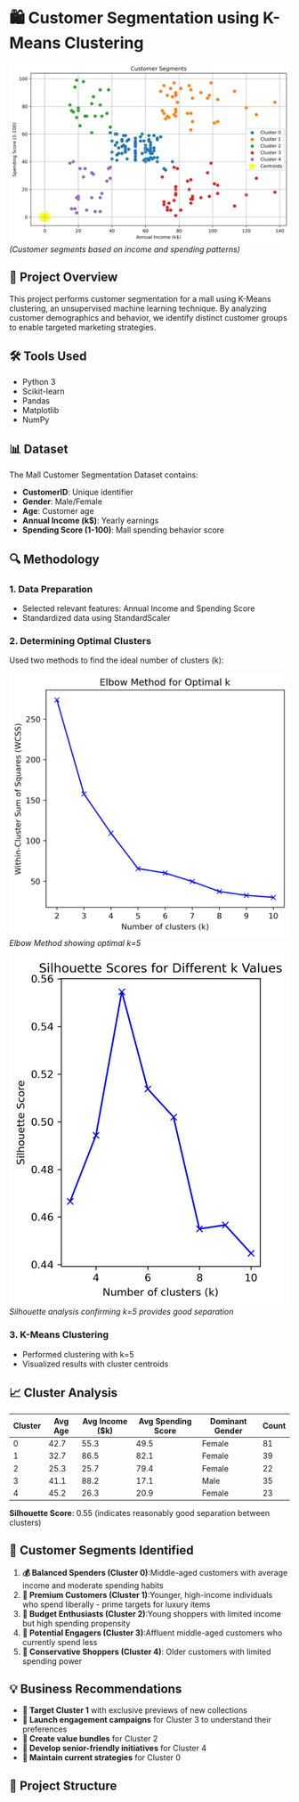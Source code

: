 # 🛍️ Customer Segmentation using K-Means Clustering

![Clustering Visualization](customer_segments.png)
*(Customer segments based on income and spending patterns)*

## 📌 Project Overview

This project performs customer segmentation for a mall using K-Means clustering, an unsupervised machine learning technique. By analyzing customer demographics and behavior, we identify distinct customer groups to enable targeted marketing strategies.

## 🛠️ Tools Used

- Python 3
- Scikit-learn
- Pandas
- Matplotlib
- NumPy

## 📊 Dataset

The Mall Customer Segmentation Dataset contains:

- **CustomerID**: Unique identifier
- **Gender**: Male/Female
- **Age**: Customer age
- **Annual Income (k$)**: Yearly earnings
- **Spending Score (1-100)**: Mall spending behavior score

## 🔍 Methodology

### 1. Data Preparation

- Selected relevant features: Annual Income and Spending Score
- Standardized data using StandardScaler

### 2. Determining Optimal Clusters

Used two methods to find the ideal number of clusters (k):

![Elbow Method](elbow_method.png)
*Elbow Method showing optimal k=5*

![Silhouette Scores](silhouette.png)
*Silhouette analysis confirming k=5 provides good separation*

### 3. K-Means Clustering

- Performed clustering with k=5
- Visualized results with cluster centroids

## 📈 Cluster Analysis

| Cluster | Avg Age | Avg Income ($k) | Avg Spending Score | Dominant Gender | Count |
| ------- | ------- | --------------- | ------------------ | --------------- | ----- |
| 0       | 42.7    | 55.3            | 49.5               | Female          | 81    |
| 1       | 32.7    | 86.5            | 82.1               | Female          | 39    |
| 2       | 25.3    | 25.7            | 79.4               | Female          | 22    |
| 3       | 41.1    | 88.2            | 17.1               | Male            | 35    |
| 4       | 45.2    | 26.3            | 20.9               | Female          | 23    |

**Silhouette Score**: 0.55 (indicates reasonably good separation between clusters)

## 🎯 Customer Segments Identified

1. **💰 Balanced Spenders (Cluster 0)**:Middle-aged customers with average income and moderate spending habits
2. **🎯 Premium Customers (Cluster 1)**:Younger, high-income individuals who spend liberally - prime targets for luxury items
3. **💸 Budget Enthusiasts (Cluster 2)**:Young shoppers with limited income but high spending propensity
4. **🔄 Potential Engagers (Cluster 3)**:Affluent middle-aged customers who currently spend less
5. **🧓 Conservative Shoppers (Cluster 4)**:
   Older customers with limited spending power

## 💡 Business Recommendations

- **🎁 Target Cluster 1** with exclusive previews of new collections
- **📢 Launch engagement campaigns** for Cluster 3 to understand their preferences
- **🛒 Create value bundles** for Cluster 2
- **👵 Develop senior-friendly initiatives** for Cluster 4
- **🔄 Maintain current strategies** for Cluster 0

## 📂 Project Structure
